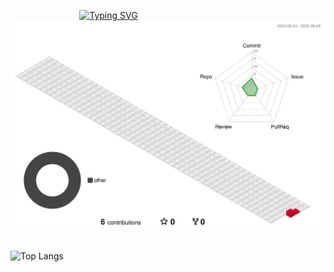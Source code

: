                              
[![Typing SVG](https://readme-typing-svg.demolab.com?font=Fira+Code&weight=700&size=50&pause=1000&center=true&vCenter=true&width=435&lines=Hello+World+!;I+am+Chenxin)](https://git.io/typing-svg)
          
![](./profile-3d-contrib/profile-gitblock.svg)      


![Top Langs](https://github-readme-stats.vercel.app/api/top-langs/?username=EDITHstars&layout=compact&theme=tokyonight)           
     

    


